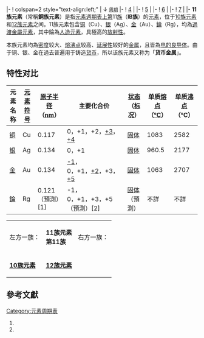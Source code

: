 |- \! colspan=2 style="text-align:left;" | ↓ <small>[周期](https://zh.wikipedia.org/wiki/元素周期 "wikilink")</small> |- \! [4](https://zh.wikipedia.org/wiki/第4周期元素 "wikilink") |  |- \! [5](https://zh.wikipedia.org/wiki/第5周期元素 "wikilink") |  |- \! [6](https://zh.wikipedia.org/wiki/第6周期元素 "wikilink") |  |- \! [7](https://zh.wikipedia.org/wiki/第7周期元素 "wikilink") |  |-   **11族元素**（常稱**銅族元素**）是指[元素週期表上第](https://zh.wikipedia.org/wiki/元素週期表 "wikilink")11[族](https://zh.wikipedia.org/wiki/族_\(化學\) "wikilink")（**ⅠB族**）的[元素](https://zh.wikipedia.org/wiki/元素 "wikilink")，位于[10族元素](../Page/10族元素.md "wikilink")和[12族元素](../Page/12族元素.md "wikilink")之间。11族元素包含[铜](../Page/铜.md "wikilink")（Cu）、[银](https://zh.wikipedia.org/wiki/银 "wikilink")（Ag）、[金](../Page/金.md "wikilink")（Au）、[錀](../Page/錀.md "wikilink")（Rg），均為[過渡金屬元素](https://zh.wikipedia.org/wiki/過渡金屬元素 "wikilink")，其中錀為[人造元素](https://zh.wikipedia.org/wiki/人造元素 "wikilink")，具極高的[放射性](../Page/放射性.md "wikilink")。

本族元素均為[密度](../Page/密度.md "wikilink")较大、[熔](https://zh.wikipedia.org/wiki/熔点 "wikilink")[沸点](../Page/沸点.md "wikilink")较高、[延展性](../Page/延展性.md "wikilink")较好的[金属](../Page/金属.md "wikilink")，且皆為[电的良](https://zh.wikipedia.org/wiki/电 "wikilink")[导体](https://zh.wikipedia.org/wiki/导体 "wikilink")。由于铜、银、金在過去普遍用于铸造[货币](https://zh.wikipedia.org/wiki/货币 "wikilink")，所以该族元素又称为「**货币金属**」。

## 特性对比

| 元素名称                                            | [元素符号](https://zh.wikipedia.org/wiki/元素符号 "wikilink") | [原子](../Page/原子.md "wikilink")[半径](https://zh.wikipedia.org/wiki/半径 "wikilink")（[nm](../Page/纳米.md "wikilink")） | 主要化合价                                                                                                             | [状态](https://zh.wikipedia.org/wiki/状态 "wikilink")（[标况](https://zh.wikipedia.org/wiki/标准状况 "wikilink")） | 单质[熔点](https://zh.wikipedia.org/wiki/熔点 "wikilink")（[℃](https://zh.wikipedia.org/wiki/摄氏度 "wikilink")） | 单质[沸点](../Page/沸点.md "wikilink")（℃） |
| ----------------------------------------------- | ----------------------------------------------------- | --------------------------------------------------------------------------------------------------------------- | ----------------------------------------------------------------------------------------------------------------- | ------------------------------------------------------------------------------------------------------ | ------------------------------------------------------------------------------------------------------ | ----------------------------------- |
| [铜](../Page/铜.md "wikilink")                    | Cu                                                    | 0.117                                                                                                           | 0，+1，+2，[+3](../Page/铜酸盐.md "wikilink")，[+4](../Page/铜酸盐.md "wikilink")                                           | [固体](../Page/固体.md "wikilink")                                                                         | 1083                                                                                                   | 2582                                |
| [银](https://zh.wikipedia.org/wiki/银 "wikilink") | Ag                                                    | 0.134                                                                                                           | 0，+1                                                                                                              | [固体](../Page/固体.md "wikilink")                                                                         | 960.5                                                                                                  | 2177                                |
| [金](../Page/金.md "wikilink")                    | Au                                                    | 0.134                                                                                                           | [-1](../Page/金化铯.md "wikilink")，0，+1，[+2](../Page/四氙合金\(II\)离子.md "wikilink")，+3，[+5](../Page/五氟化金.md "wikilink") | [固体](../Page/固体.md "wikilink")                                                                         | 1063                                                                                                   | 2707                                |
| [錀](../Page/錀.md "wikilink")                    | Rg                                                    | 0.121（預測）\[1\]                                                                                                  | \-1，0，+1，+3，+5（預測）\[2\]                                                                                           | [固体](../Page/固体.md "wikilink")（預測）                                                                     | 不詳                                                                                                     | 不詳                                  |

<center>

<table>
<tbody>
<tr class="odd">
<td><p>左方一族：</p></td>
<td><p><strong>11族元素<br />
第11族</strong></p></td>
<td><p>右方一族：</p></td>
</tr>
<tr class="even">
<td><p><strong><a href="../Page/10族元素.md" title="wikilink">10族元素</a></strong></p></td>
<td><p><strong><a href="../Page/12族元素.md" title="wikilink">12族元素</a></strong></p></td>
<td></td>
</tr>
</tbody>
</table>

</Center>

## 參考文獻

[Category:元素周期表](https://zh.wikipedia.org/wiki/Category:元素周期表 "wikilink")

1.
2.